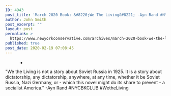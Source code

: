 ```yaml
---
ID: 4943
post_title: 'March 2020 Book: &#8220;We The Living&#8221; -Ayn Rand #NYCBKCLUB #WeTheLiving'
author: John Smith
post_excerpt: ""
layout: post
permalink: >
  https://www.newyorkconservative.com/archives/march-2020-book-we-the-living-ayn-rand-nycbkclub-wetheliving/
published: true
post_date: 2020-02-19 07:08:45
---
```

<!-- wp:paragraph -->
<p></p>
<!-- /wp:paragraph -->

<!-- wp:gallery {"ids":[4944],"align":"left"} -->
<figure class="wp-block-gallery alignleft columns-1 is-cropped"><ul class="blocks-gallery-grid"><li class="blocks-gallery-item"><figure><img src="https://www.newyorkconservative.com/wp-content/uploads/2020/02/wetheliving.jpg" alt="" data-id="4944" data-full-url="https://www.newyorkconservative.com/wp-content/uploads/2020/02/wetheliving.jpg" data-link="https://www.newyorkconservative.com/?attachment_id=4944" class="wp-image-4944"/></figure></li></ul></figure>
<!-- /wp:gallery -->

<!-- wp:paragraph -->
<p>"We the Living is not a story about Soviet Russia in 1925. It is a story about dictatorship,  any dictatorship, anywhere, at any time, whether it be Soviet Russia, Nazi Germany, or - which this novel might do its share to prevent - a socialist  America." -Ayn Rand #NYCBKCLUB #WetheLiving     </p>
<!-- /wp:paragraph -->

<!-- wp:paragraph -->
<p></p>
<!-- /wp:paragraph -->

<!-- wp:paragraph -->
<p></p>
<!-- /wp:paragraph -->